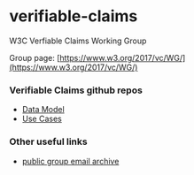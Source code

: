 # verifiable-claims
W3C Verfiable Claims Working Group

Group page: [https://www.w3.org/2017/vc/WG/](https://www.w3.org/2017/vc/WG/)

### Verifiable Claims github repos
* [Data Model](https://github.com/w3c/vc-data-model)
* [Use Cases](https://github.com/w3c/vc-use-cases)

### Other useful links
* [public group email archive](https://lists.w3.org/Archives/Public/public-vc-wg/)
